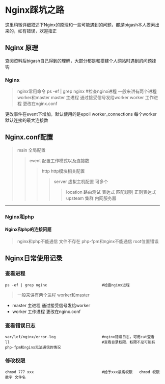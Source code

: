 # Nginx踩坑之路

这里稍微详细叙述下Nginx的原理和一些可能遇到的问题，都是bigash本人摸索出来的，如有错误，欢迎指正

## Nginx 原理
查阅资料后bigash自己得到的理解，大部分都是和搭建个人网站时遇到的问题挂钩

### Nginx

> nginx常用命令
> ps -ef | grep nginx       #检查nginx进程
> 一般来讲有两个进程 worker和master 
> master 主进程   通过接受信号发给worker
> worker 工作进程  更改在nginx.conf

更改事件在event下增加，默认使用的是epoll worker_connections 每个worker默认连接的最大连接数
##  Nginx.conf配置
> main 全局配置
> > event 配置工作模式以及连接数
> > > http  http模块相关配置
> > > > server  虚拟主机配置 可多个
> > > > > location 路由测试 表达式   匹配规则 正则表达式
> > > > > upsteam 集群 内网服务器

***

###  Nginx和php

####  Nginx和php的连接问题
> nginx和php不能通信 
> 文件不存在
> php-fpm和nginx不能通信
> root位置错误

## Nginx日常使用记录
### 查看进程
```
ps -ef | grep nginx       					#检查nginx进程
```
> 一般来讲有两个进程 worker和master 
- master 主进程   通过接受信号发给worker
- worker 工作进程  更改在nginx.conf

### 查看错误日志
```
var/lof/nginx/error.log						#nginx错误日志，可用cat查看
ll   										#查看目录权限，权限不足可能有php-fpm和nginx无法通信的情况
```
### 修改权限 
```
chmod 777 xxx								#给予xxx最高权限   chmod 权限数字 文件名 
```
